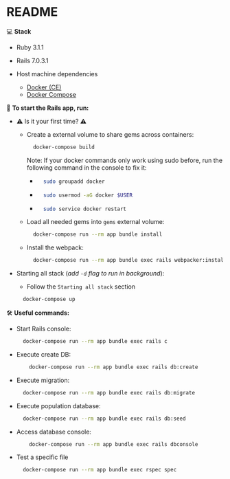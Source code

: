 # README
💻 **Stack**

- Ruby 3.1.1

- Rails 7.0.3.1

- Host machine dependencies
  - [Docker (CE)](https://docs.docker.com/engine/installation/)
  - [Docker Compose](https://docs.docker.com/compose/install/)

🚀 **To start the Rails app, run:**

- ⚠️ Is it your first time? ⚠️

  - Create a external volume to share gems across containers:
      ```bash
        docker-compose build
      ```
    Note: If your docker commands only work using sudo before, run the following command in the console to fix it:
    - ```bash
        sudo groupadd docker
      ``` 
    - ```bash
        sudo usermod -aG docker $USER
      ``` 
    - ```bash
        sudo service docker restart
      ```
  - Load all needed gems into `gems` external volume:
    ```bash
      docker-compose run --rm app bundle install
    ```
  - Install the webpack:
    ```bash
      docker-compose run --rm app bundle exec rails webpacker:install
    ```


- Starting all stack (_add `-d` flag to run in background_):

  - Follow the `Starting all stack` section
  ```bash
    docker-compose up
  ```
🛠 **Useful commands:**

- Start Rails console:
  ```bash
    docker-compose run --rm app bundle exec rails c
  ```
- Execute create DB:
  ```bash
      docker-compose run --rm app bundle exec rails db:create
    ```
- Execute migration:
  ```bash
    docker-compose run --rm app bundle exec rails db:migrate
  ```

- Execute population database:
  ```bash
    docker-compose run --rm app bundle exec rails db:seed
  ```
- Access database console:
  ```bash
      docker-compose run --rm app bundle exec rails dbconsole
    ```
- Test a specific file

  ```bash
    docker-compose run --rm app bundle exec rspec spec
   

  ```


